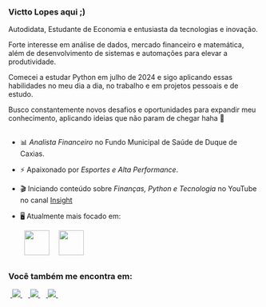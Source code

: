 ### Victto Lopes aqui     ;)
Autodidata, Estudante de Economia e entusiasta da tecnologias e inovação. 

Forte interesse em análise de dados, mercado financeiro e matemática, além de desenvolvimento de sistemas e automações para elevar a produtividade.

Comecei a estudar Python em julho de 2024 e sigo aplicando essas habilidades no meu dia a dia, no trabalho e em projetos pessoais e de estudo. 


Busco constantemente novos desafios e oportunidades para expandir meu conhecimento, aplicando ideias que não param de chegar haha 🚀 

##

- 📊 *Analista Financeiro* no Fundo Municipal de Saúde de Duque de Caxias.
- ⚡ Apaixonado por *Esportes e Alta Performance*.
- 🎬 Iniciando conteúdo sobre *Finanças, Python e Tecnologia* no YouTube no canal [Insight](https://www.youtube.com/channel/UCr1rYVhxlQRXCdh6BQHaHXQ)
- 🖥️ Atualmente mais focado em:


     <div style="display: inline">
          &nbsp;&nbsp;<img width='50' height='50' src="https://cdn.jsdelivr.net/gh/devicons/devicon/icons/python/python-original.svg" />&nbsp;&nbsp;
          &nbsp;&nbsp;<img width='50' height='50' src="https://cdn.jsdelivr.net/gh/devicons/devicon/icons/r/r-original.svg" />&nbsp;&nbsp;&nbsp;
        </div> 

##

### Você também me encontra em:
&nbsp;<a href="https://www.linkedin.com/in/vtlopes7?lipi=urn%3Ali%3Apage%3Ad_flagship3_profile_view_base_contact_details%3BTPffAEcPRLWm8uusL7dv9Q%3D%3D">
  <img src="https://img.shields.io/badge/linkedin-%230077B5.svg?style=for-the-badge&logo=linkedin&logoColor=white">
</a>&nbsp;
&nbsp;<a href="https://www.instagram.com/vtlopes7?igsh=aDZkdzJsZmVyNmp4">
  <img src="https://img.shields.io/badge/Instagram-%23E4405F.svg?style=for-the-badge&logo=Instagram&logoColor=white">
</a>&nbsp;
&nbsp;<a href="https://www.youtube.com/channel/UCr1rYVhxlQRXCdh6BQHaHXQ">
  <img src="https://img.shields.io/badge/YouTube-FF0000?style=for-the-badge&logo=youtube&logoColor=white">
</a>&nbsp;

